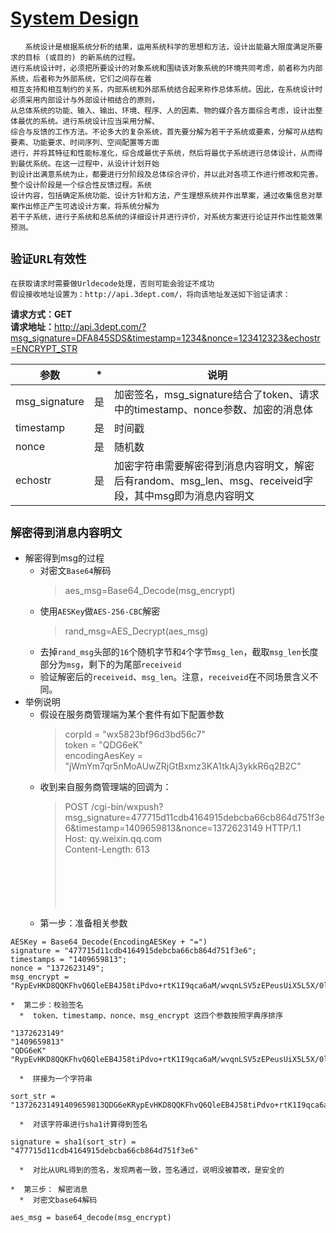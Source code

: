 # [System Design](https://baike.baidu.com/item/系统设计)
    　　系统设计是根据系统分析的结果，运用系统科学的思想和方法，设计出能最大限度满足所要求的目标 (或目的) 的新系统的过程。
    进行系统设计时，必须把所要设计的对象系统和围绕该对象系统的环境共同考虑，前者称为内部系统，后者称为外部系统，它们之间存在着
    相互支持和相互制约的关系，内部系统和外部系统结合起来称作总体系统。因此，在系统设计时必须采用内部设计与外部设计相结合的原则，
    从总体系统的功能、输入、输出、环境、程序、人的因素、物的媒介各方面综合考虑，设计出整体最优的系统。进行系统设计应当采用分解、
    综合与反馈的工作方法。不论多大的复杂系统，首先要分解为若干子系统或要素，分解可从结构要素、功能要求、时间序列、空间配置等方面
    进行，并将其特征和性能标准化，综合成最优子系统，然后将最优子系统进行总体设计，从而得到最优系统。在这一过程中，从设计计划开始
    到设计出满意系统为止，都要进行分阶段及总体综合评价，并以此对各项工作进行修改和完善。整个设计阶段是一个综合性反馈过程。系统
    设计内容，包括确定系统功能、设计方针和方法，产生理想系统并作出草案，通过收集信息对草案作出修正产生可选设计方案，将系统分解为
    若干子系统，进行子系统和总系统的详细设计并进行评价，对系统方案进行论证并作出性能效果预测。


`验证URL有效性`
---
    在获取请求时需要做Urldecode处理，否则可能会验证不成功
    假设接收地址设置为：http://api.3dept.com/，将向该地址发送如下验证请求：
<strong>请求方式：GET</strong><br>
<strong>请求地址：</strong>http://api.3dept.com/?msg_signature=DFA845SDS&timestamp=1234&nonce=123412323&echostr=ENCRYPT_STR<br>
<table><thead><tr><th>参数</th><th>*</th><th>说明</th></tr></thead>
<tbody>
<tr>
<td>msg_signature</td>
<td>是</td>
<td>加密签名，msg_signature结合了token、请求中的timestamp、nonce参数、加密的消息体</td>
</tr>
<tr>
<td>timestamp</td>
<td>是</td>
<td>时间戳</td>
</tr>
<tr>
<td>nonce</td>
<td>是</td>
<td>随机数</td>
</tr>
<tr>
<td>echostr</td>
<td>是</td>
<td>加密字符串需要解密得到消息内容明文，解密后有random、msg_len、msg、receiveid字段，其中msg即为消息内容明文</td>
</tr>
</tbody></table>
    
`解密得到消息内容明文`
---
* 解密得到msg的过程
    *  对密文`Base64`解码
        > aes_msg=Base64_Decode(msg_encrypt)
    *  使用`AESKey`做`AES-256-CBC`解密
        > rand_msg=AES_Decrypt(aes_msg)
    *  去掉`rand_msg`头部的`16`个随机字节和`4`个字节`msg_len`，截取`msg_len`长度部分为`msg`，剩下的为尾部`receiveid`
    *  验证解密后的`receiveid`、`msg_len`。注意，`receiveid`在不同场景含义不同。
* 举例说明
    *  假设在服务商管理端为某个套件有如下配置参数
        > corpId = "wx5823bf96d3bd56c7"<br>
          token = "QDG6eK"<br>
          encodingAesKey = "jWmYm7qr5nMoAUwZRjGtBxmz3KA1tkAj3ykkR6q2B2C"<br>
    *  收到来自服务商管理端的回调为：
        > POST /cgi-bin/wxpush?msg_signature=477715d11cdb4164915debcba66cb864d751f3e6&timestamp=1409659813&nonce=1372623149 HTTP/1.1<br>
Host: qy.weixin.qq.com<br>
Content-Length: 613<br>
<xml><br>
<ToUserName><![CDATA[ax5823bf96d3bd56c7]]></ToUserName><br>
<Encrypt><![CDATA[RypEvHKD8QQKFhvQ6QleEB4J58tiPdvo+rtK1I9qca6aM/wvqnLSV5zEPeusUiX5L5X/0lWfrf0QADHHhGd3QczcdCUpj911L3vg3W/sYYvuJTs3TUUkSUXxaccAS0qhxchrRYt66wiSpGLYL42aM6A8dTT+6k4aSknmPj48kzJs8qLjvd4Xgpue06DOdnLxAUHzM6+kDZ+HMZfJYuR+LtwGc2hgf5gsijff0ekUNXZiqATP7PF5mZxZ3Izoun1s4zG4LUMnvw2r+KqCKIw+3IQH03v+BCA9nMELNqbSf6tiWSrXJB3LAVGUcallcrw8V2t9EL4EhzJWrQUax5wLVMNS0+rUPA3k22Ncx4XXZS9o0MBH27Bo6BpNelZpS+/uh9KsNlY6bHCmJU9p8g7m3fVKn28H3KDYA5Pl/T8Z1ptDAVe0lXdQ2YoyyH2uyPIGHBZZIs2pDBS8R07+qN+E7Q==]]></Encrypt><br>
<AgentID><![CDATA[218]]></AgentID><br>
</xml><br>
    *  第一步：准备相关参数
~~~
AESKey = Base64_Decode(EncodingAESKey + "=")
signature = "477715d11cdb4164915debcba66cb864d751f3e6";
timestamps = "1409659813";
nonce = "1372623149";
msg_encrypt = "RypEvHKD8QQKFhvQ6QleEB4J58tiPdvo+rtK1I9qca6aM/wvqnLSV5zEPeusUiX5L5X/0lWfrf0QADHHhGd3QczcdCUpj911L3vg3W/sYYvuJTs3TUUkSUXxaccAS0qhxchrRYt66wiSpGLYL42aM6A8dTT+6k4aSknmPj48kzJs8qLjvd4Xgpue06DOdnLxAUHzM6+kDZ+HMZfJYuR+LtwGc2hgf5gsijff0ekUNXZiqATP7PF5mZxZ3Izoun1s4zG4LUMnvw2r+KqCKIw+3IQH03v+BCA9nMELNqbSf6tiWSrXJB3LAVGUcallcrw8V2t9EL4EhzJWrQUax5wLVMNS0+rUPA3k22Ncx4XXZS9o0MBH27Bo6BpNelZpS+/uh9KsNlY6bHCmJU9p8g7m3fVKn28H3KDYA5Pl/T8Z1ptDAVe0lXdQ2YoyyH2uyPIGHBZZIs2pDBS8R07+qN+E7Q==";
~~~
    *  第二步：校验签名
      *  token、timestamp、nonce、msg_encrypt 这四个参数按照字典序排序
~~~
"1372623149"
"1409659813"
"QDG6eK"
"RypEvHKD8QQKFhvQ6QleEB4J58tiPdvo+rtK1I9qca6aM/wvqnLSV5zEPeusUiX5L5X/0lWfrf0QADHHhGd3QczcdCUpj911L3vg3W/sYYvuJTs3TUUkSUXxaccAS0qhxchrRYt66wiSpGLYL42aM6A8dTT+6k4aSknmPj48kzJs8qLjvd4Xgpue06DOdnLxAUHzM6+kDZ+HMZfJYuR+LtwGc2hgf5gsijff0ekUNXZiqATP7PF5mZxZ3Izoun1s4zG4LUMnvw2r+KqCKIw+3IQH03v+BCA9nMELNqbSf6tiWSrXJB3LAVGUcallcrw8V2t9EL4EhzJWrQUax5wLVMNS0+rUPA3k22Ncx4XXZS9o0MBH27Bo6BpNelZpS+/uh9KsNlY6bHCmJU9p8g7m3fVKn28H3KDYA5Pl/T8Z1ptDAVe0lXdQ2YoyyH2uyPIGHBZZIs2pDBS8R07+qN+E7Q=="
~~~
      *  拼接为一个字符串
~~~
sort_str = "13726231491409659813QDG6eKRypEvHKD8QQKFhvQ6QleEB4J58tiPdvo+rtK1I9qca6aM/wvqnLSV5zEPeusUiX5L5X/0lWfrf0QADHHhGd3QczcdCUpj911L3vg3W/sYYvuJTs3TUUkSUXxaccAS0qhxchrRYt66wiSpGLYL42aM6A8dTT+6k4aSknmPj48kzJs8qLjvd4Xgpue06DOdnLxAUHzM6+kDZ+HMZfJYuR+LtwGc2hgf5gsijff0ekUNXZiqATP7PF5mZxZ3Izoun1s4zG4LUMnvw2r+KqCKIw+3IQH03v+BCA9nMELNqbSf6tiWSrXJB3LAVGUcallcrw8V2t9EL4EhzJWrQUax5wLVMNS0+rUPA3k22Ncx4XXZS9o0MBH27Bo6BpNelZpS+/uh9KsNlY6bHCmJU9p8g7m3fVKn28H3KDYA5Pl/T8Z1ptDAVe0lXdQ2YoyyH2uyPIGHBZZIs2pDBS8R07+qN+E7Q=="
~~~
      *  对该字符串进行sha1计算得到签名
~~~
signature = sha1(sort_str) = "477715d11cdb4164915debcba66cb864d751f3e6"
~~~
      *  对比从URL得到的签名，发现两者一致，签名通过，说明没被篡改，是安全的

    *  第三步： 解密消息
      *  对密文base64解码
~~~
aes_msg = base64_decode(msg_encrypt)
~~~




